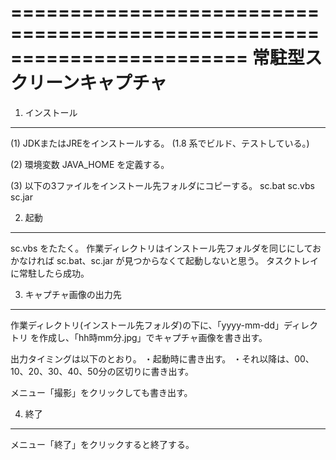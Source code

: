 ========================================================================
常駐型スクリーンキャプチャ
========================================================================

1. インストール
---------------

(1) JDKまたはJREをインストールする。
    (1.8 系でビルド、テストしている。)

(2) 環境変数 JAVA_HOME を定義する。

(3) 以下の3ファイルをインストール先フォルダにコピーする。
      sc.bat
      sc.vbs
      sc.jar


2. 起動
-------

sc.vbs をたたく。
作業ディレクトリはインストール先フォルダを同じにしておかなければ
sc.bat、sc.jar が見つからなくて起動しないと思う。
タスクトレイに常駐したら成功。


3. キャプチャ画像の出力先
-------------------------

作業ディレクトリ(インストール先フォルダ)の下に、「yyyy-mm-dd」ディレクトリ
を作成し、「hh時mm分.jpg」でキャプチャ画像を書き出す。

出力タイミングは以下のとおり。
・起動時に書き出す。
・それ以降は、00、10、20、30、40、50分の区切りに書き出す。

メニュー「撮影」をクリックしても書き出す。


4. 終了
-------

メニュー「終了」をクリックすると終了する。
